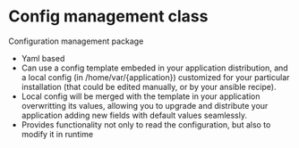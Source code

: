 # Config management class
Configuration management package
- Yaml based
- Can use a config template embeded in your application distribution, and a local config (in /home/var/{application})
  customized for your particular installation (that could be edited manually, or by your ansible recipe).
- Local config will be merged with the template in your application overwritting its values, allowing you to upgrade 
  and distribute your application adding new fields with default values seamlessly.
- Provides functionality not only to read the configuration, but also to modify it in runtime
